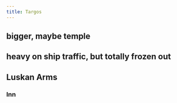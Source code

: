 ```yaml
---
title: Targos
---
```


## bigger, maybe temple
## heavy on ship traffic, but totally frozen out
## Luskan Arms
### Inn
